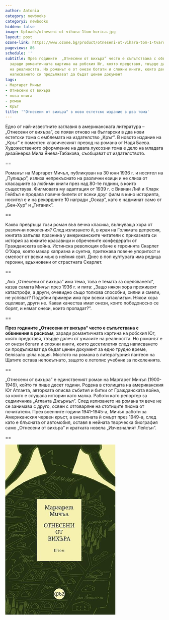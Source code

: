 ```yaml
---
author: Antonia
category: newbooks
category2: newbooks
hidden: false
image: Uploads/otneseni-ot-vihura-1tom-korica.jpg
layout: post
ozone-link: https://www.ozone.bg/product/otneseni-ot-vihara-tom-1-tvardi-koritsi-krag
pageviews: 86
schedule: ''
subtitle: През годините  „Отнесени от вихъра“ често е съпътствана с обвинения в расизъм,
  заради романтичната картина на робския Юг, която представя, твърде далеч от ужасите
  на реалността. Но романът е от онези богати и сложни книги, които десетилетия след
  написването си продължават да бъдат ценен документ
tags:
- Маргарет Мичъл
- Отнесени от вихъра
- нова книга
- роман
- Кръг
title: '"Отнесени от вихъра" в ново естетско издание в два тома'
---
```


Едно от най-известните заглавия в американската литература – „Отнесени от вихъра”, се появи отново на български в два нови естетски тома с емблемата на издателство „Кръг”. В новото издание на „Кръг” е поместен класическият превод на романа от Надя Баева. Художественото оформление на двата луксозни тома е дело на младата дизайнерка Мила Янева-Табакова, съобщават от издателството.

\==

Романът на Маргарет Мичъл, публикуван на 30 юни 1936 г. и носител на „Пулицър”, излиза непрекъснато на различни езици и не слиза от класациите за любими книги през над 80-те години, в които съществува. Филмовата му адаптация от 1939 г. с Вивиан Лий и Кларк Гейбъл е продала повече билети от всеки друг филм в кино историята, носител е и на рекордните 10 награди „Оскар”, като е надминат само от „Бен-Хур” и „Титаник”.  

\==

Какво превръща този роман във вечна класика, вълнуваща хора от различни поколения? След излизането й, в края на Голямата депресия, книгата запълва празнина у американските читатели с приказната си история за южните красавици и обречените конфедерати от Гражданската война. Истинска революция обаче е героинята Скарлет О’Хара, която макар капризна и суетна, притежава повече упоритост и смелост от всеки мъж в нейния свят. Днес в поп културата има редица героини, вдъхновени от страстната Скарлет. 

\==

„Ако „Отнесени от вихъра” има тема, това е темата за оцеляването“, казва самата Мичъл през 1936 г. и пита: „Защо някои хора преживеят катастрофи, а други, очевидно също толкова способни, силни и смели, не успяват? Подобни примери има при всеки катаклизъм. Някои хора оцеляват, други не. Какви качества имат онези, които победоносно се борят, и нямат онези, които пропадат?”.

\==

**През годините  „Отнесени от вихъра“ често е съпътствана с обвинения в расизъм**, заради романтичната картина на робския Юг, която представя, твърде далеч от ужасите на реалността. Но романът е от онези богати и сложни книги, които десетилетия след написването си продължават да бъдат ценен документ за едно трудно време, белязало цяла нация. Мястото на романа в литературния пантеон на Щатите остава непокътнато, защото е летопис учебник за поколенията.

\==

„Отнесени от вихъра” е единственият роман на Маргарет Мичъл (1900-1949), който тя пише десет години. Родена в столицата на американския Юг Атланта, авторката описва събития и битки от Гражданската война, за които е слушала истории като малка. Работи като репортер за седмичника „Атланта Джърнъл”. След излизането на романа тя вече не се занимава с друго, освен с отговаряне на стотиците писма от почитатели. През военните години 1941-1945-а, Мичъл работи за Американския червен кръст, а внезапната ѝ смърт през 1949-а, след като е блъсната от автомобил, оставя в нейната творческа биография само „Отнесени от вихъра” и кратката новела „Изчезналият Лейсън”.

\==

![](/Uploads/otneseni-ot-vihura-2tom-korica.jpg)